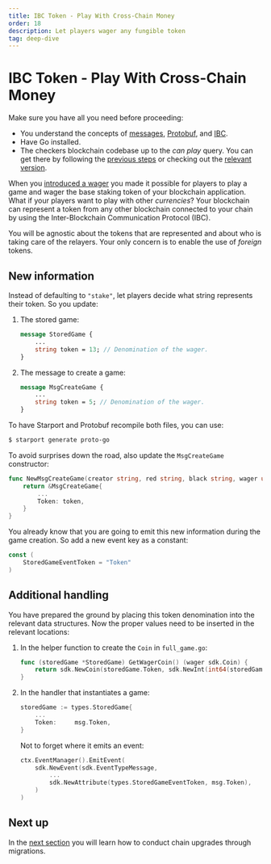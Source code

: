 ```yaml
---
title: IBC Token - Play With Cross-Chain Money
order: 18
description: Let players wager any fungible token
tag: deep-dive
---
```


# IBC Token - Play With Cross-Chain Money

<HighlightBox type="synopsis">

Make sure you have all you need before proceeding:

* You understand the concepts of [messages](../2-main-concepts/messages.md), [Protobuf](../2-main-concepts/protobuf.md), and [IBC](../2-main-concepts/ibc.md).
* Have Go installed.
* The checkers blockchain codebase up to the _can play_ query. You can get there by following the [previous steps](./can-play.md) or checking out the [relevant version](https://github.com/cosmos/b9-checkers-academy-draft/tree/can-play-move-handler).

</HighlightBox>

When you [introduced a wager](./game-wager.md) you made it possible for players to play a game and wager the base staking token of your blockchain application. What if your players want to play with other _currencies_? Your blockchain can represent a token from any other blockchain connected to your chain by using the Inter-Blockchain Communication Protocol (IBC).

You will be agnostic about the tokens that are represented and about who is taking care of the relayers. Your only concern is to enable the use of _foreign_ tokens.

## New information

Instead of defaulting to `"stake"`, let players decide what string represents their token. So you update:

1. The stored game:
    ```protobuf [https://github.com/cosmos/b9-checkers-academy-draft/blob/9799e2cee1a0541932ec19d5cfdcdd955be0390f/proto/checkers/stored_game.proto#L21]
    message StoredGame {
        ...
        string token = 13; // Denomination of the wager.
    }
    ```

2. The message to create a game:

    ```protobuf [https://github.com/cosmos/b9-checkers-academy-draft/blob/9799e2cee1a0541932ec19d5cfdcdd955be0390f/proto/checkers/tx.proto#L46]
    message MsgCreateGame {
        ...
        string token = 5; // Denomination of the wager.
    }
    ```

To have Starport and Protobuf recompile both files, you can use:

```sh
$ starport generate proto-go
```

To avoid surprises down the road, also update the `MsgCreateGame` constructor:

```go [https://github.com/cosmos/b9-checkers-academy-draft/blob/9799e2cee1a0541932ec19d5cfdcdd955be0390f/x/checkers/types/message_create_game.go#L16]
func NewMsgCreateGame(creator string, red string, black string, wager uint64, token string) *MsgCreateGame {
    return &MsgCreateGame{
        ...
        Token: token,
    }
}
```

You already know that you are going to emit this new information during the game creation. So add a new event key as a constant:

```go [https://github.com/cosmos/b9-checkers-academy-draft/blob/9799e2cee1a0541932ec19d5cfdcdd955be0390f/x/checkers/types/keys.go#L56]
const (
    StoredGameEventToken = "Token"
)
```

## Additional handling

You have prepared the ground by placing this token denomination into the relevant data structures. Now the proper values need to be inserted in the relevant locations:

1. In the helper function to create the `Coin` in `full_game.go`:

    ```go [https://github.com/cosmos/b9-checkers-academy-draft/blob/9799e2cee1a0541932ec19d5cfdcdd955be0390f/x/checkers/types/full_game.go#L71-L73]
    func (storedGame *StoredGame) GetWagerCoin() (wager sdk.Coin) {
        return sdk.NewCoin(storedGame.Token, sdk.NewInt(int64(storedGame.Wager)))
    }
    ```

2. In the handler that instantiates a game:

    ```go [https://github.com/cosmos/b9-checkers-academy-draft/blob/9799e2cee1a0541932ec19d5cfdcdd955be0390f/x/checkers/keeper/msg_server_create_game.go#L30]
    storedGame := types.StoredGame{
        ...
        Token:     msg.Token,
    }
    ```

    Not to forget where it emits an event:

    ```go [https://github.com/cosmos/b9-checkers-academy-draft/blob/9799e2cee1a0541932ec19d5cfdcdd955be0390f/x/checkers/keeper/msg_server_create_game.go#L54]
    ctx.EventManager().EmitEvent(
        sdk.NewEvent(sdk.EventTypeMessage,
            ...
            sdk.NewAttribute(types.StoredGameEventToken, msg.Token),
        )
    )
    ```


## Next up

In the [next section](./migration.md) you will learn how to conduct chain upgrades through migrations.
